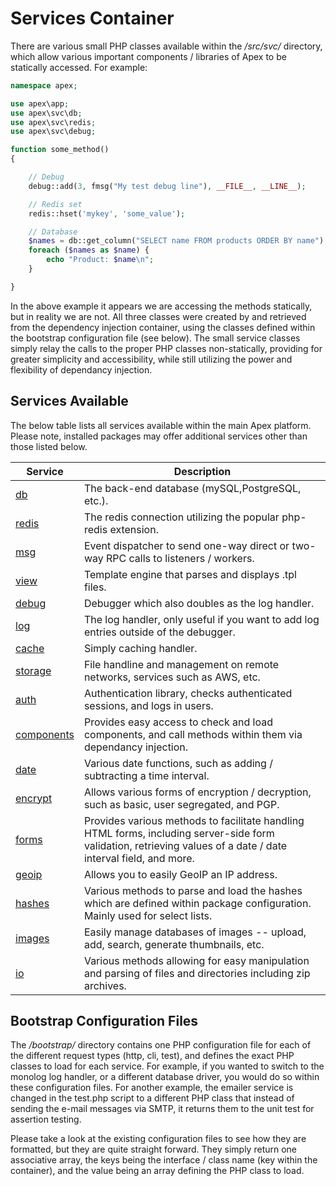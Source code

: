 
# Services Container

There are various small PHP classes available within the */src/svc/* directory, which allow various
important components / libraries of Apex to be statically accessed.  For example:

~~~php
namespace apex;

use apex\app;
use apex\svc\db;
use apex\svc\redis;
use apex\svc\debug;

function some_method()
{

    // Debug
    debug::add(3, fmsg("My test debug line"), __FILE__, __LINE__);

    // Redis set
    redis::hset('mykey', 'some_value');

    // Database
    $names = db::get_column("SELECT name FROM products ORDER BY name");
    foreach ($names as $name) {
        echo "Product: $name\n";
    }

}
~~~

In the above example it appears we are accessing the methods statically, but in reality we are not.  All three
classes were created by and retrieved from the dependency injection container, using the classes defined within the bootstrap
configuration file (see below).  The small service classes simply relay the calls to the proper PHP classes
non-statically, providing for greater simplicity and accessibility, while still utilizing the power and
flexibility of dependancy injection.


## Services Available

The below table lists all services available within the main Apex platform.  Please note, installed packages
may offer additional services other than those listed below.

Service | Description 
------------- |------------- 
[db](database.md) | The back-end database (mySQL,PostgreSQL, etc.). 
[redis](redis.md) | The redis connection utilizing the popular php-redis extension.
[msg](event_dispatchers.md) | Event dispatcher to send one-way direct or two-way RPC calls to listeners / workers. 
[view](https://apex-platform.org/api/classes/apex.app.web.view.html) | Template engine that parses and displays .tpl files. 
[debug](https://apex-platform.org/api/classes/apex.app.sys.debug.html) | Debugger which also doubles as the log handler.
[log](https://apex-platform.org/api/classes/apex.app.sys.log.html) | The log handler, only useful if you want to add log entries outside of the debugger.
[cache](https://apex-platform.org/api/classes/apex.app.io.cache.html) | Simply caching handler.
[storage](https://apex-platform.org/api/classes/apex.app.io.storage.html) | File handline and management on remote networks, services such as AWS, etc.
[auth](https://apex-platform.org/api/classes/apex.app.sys.auth.html) | Authentication library, checks authenticated sessions, and logs in users.
[components](https://apex-platform.org/api/classes/apex.app.sys.components.html) | Provides easy access to check and load components, and call methods within them via dependancy injection.
[date](https://apex-platform.org/api/classes/apex.app.utils.date.html) | Various date functions, such as adding / subtracting a time interval.
[encrypt](https://apex-platform.org/api/classes/apex.app.sys.encrypt.html) | Allows various forms of encryption / decryption, such as basic, user segregated, and PGP.
[forms](https://apex-platform.org/api/classes/apex.app.utils.forms.html) | Provides various methods to facilitate handling HTML forms, including server-side form validation, retrieving values of a date / date interval field, and more. 
[geoip](https://apex-platform.org/api/classes/apex.app.utils.geoip.html) | Allows you to easily GeoIP an IP address.
[hashes](https://apex-platform.org/api/classes/apex.app.utils.hashes.html) | Various methods to parse and load the hashes which are defined within package configuration. Mainly used for select lists.
[images](https://apex-platform.org/api/classes/apex.app.utils.images.html) | Easily manage databases of images -- upload, add, search, generate thumbnails, etc.
[io](https://apex-platform.org/api/classes/apex.app.io.io.html) | Various methods allowing for easy manipulation and parsing of files and directories including zip archives.


## Bootstrap Configuration Files

The */bootstrap/* directory contains one PHP configuration file for each of the different request types (http,
cli, test), and defines the exact PHP classes to load for each service.  For example, if you wanted to switch
to the monolog log handler, or a different database driver, you would do so within these configuration files.
For another example, the emailer service is changed in the test.php script to a different PHP class that
instead of sending the e-mail messages via SMTP, it returns them to the unit test for assertion testing.

Please take a look at the existing configuration files to see how they are formatted, but they are quite
straight forward.  They simply return one associative array, the keys being the interface / class name (key
within the container), and the value being an array defining the PHP class to load.




